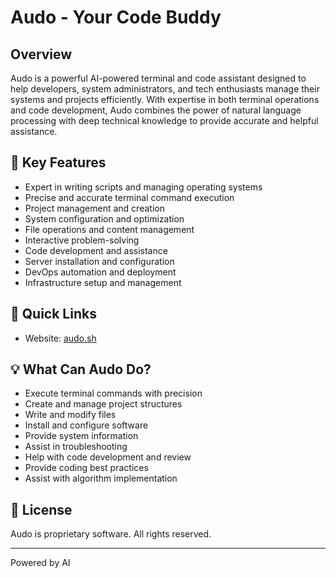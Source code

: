 # Audo - Your Code Buddy

## Overview
Audo is a powerful AI-powered terminal and code assistant designed to help developers, system administrators, and tech enthusiasts manage their systems and projects efficiently. With expertise in both terminal operations and code development, Audo combines the power of natural language processing with deep technical knowledge to provide accurate and helpful assistance.

## 🌟 Key Features
- Expert in writing scripts and managing operating systems
- Precise and accurate terminal command execution
- Project management and creation
- System configuration and optimization
- File operations and content management
- Interactive problem-solving
- Code development and assistance
- Server installation and configuration
- DevOps automation and deployment
- Infrastructure setup and management

## 🔗 Quick Links
- Website: [audo.sh](https://audo.sh)

## 💡 What Can Audo Do?
- Execute terminal commands with precision
- Create and manage project structures
- Write and modify files
- Install and configure software
- Provide system information
- Assist in troubleshooting
- Help with code development and review
- Provide coding best practices
- Assist with algorithm implementation

## 📝 License
Audo is proprietary software. All rights reserved.

---
Powered by AI